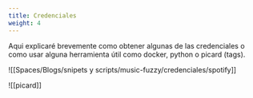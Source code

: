 ```yaml
---
title: Credenciales
weight: 4
---
```


Aqui explicaré brevemente como obtener algunas de las credenciales o como usar alguna herramienta útil como docker, python o picard (tags).



![[Spaces/Blogs/snipets y scripts/music-fuzzy/credenciales/spotify]]















![[picard]]

